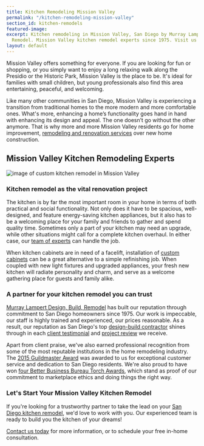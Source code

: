 ```yaml
---
title: Kitchen Remodeling Mission Valley
permalink: "/kitchen-remodeling-mission-valley"
section_id: kitchen-remodels
featured-image:
excerpt: Kitchen remodeling in Mission Valley, San Diego by Murray Lampert Design, Build,
  Remodel. Mission Valley kitchen remodel experts since 1975. Visit us today!
layout: default
---
```


Mission Valley offers something for everyone. If you are looking for fun or shopping, or you simply want to enjoy a long relaxing walk along the Presidio or the Historic Park, Mission Valley is the place to be. It's ideal for families with small children, but young professionals also find this area entertaining, peaceful, and welcoming.

Like many other communities in San Diego, Mission Valley is experiencing a transition from traditional homes to the more modern and more comfortable ones. What's more, enhancing a home’s functionality goes hand in hand with enhancing its design and appeal. The one doesn’t go without the other anymore. That is why more and more Mission Valley residents go for home improvement, [remodeling and renovation services](/san-diego-home-remodel-services) over new home construction.

## Mission Valley Kitchen Remodeling Experts

![image of custom kitchen remodel in Mission Valley](/uploads/thiros-kitchen-after.jpg "Mission Valley Kitchen Remodel")

### Kitchen remodel as the vital renovation project

The kitchen is by far the most important room in your home in terms of both practical and social functionality. Not only does it have to be spacious, well-designed, and feature energy-saving kitchen appliances, but it also has to be a welcoming place for your family and friends to gather and spend quality time. Sometimes only a part of your kitchen may need an upgrade, while other situations might call for a complete kitchen overhaul. In either case, our [team of experts](/about-murray-lampert-design-build-remodel) can handle the job.

When kitchen cabinets are in need of a facelift, installation of [custom cabinets](/san-diego-custom-cabinet-construction-services/) can be a great alternative to a simple refinishing job. When coupled with new light fixtures and upgraded appliances, your fresh new kitchen will radiate personality and charm, and serve as a welcome gathering place for guests and family alike.

### A partner for your kitchen remodel you can trust

[Murray Lampert Design, Build, Remodel](/) has built our reputation through commitment to San Diego homeowners since 1975. Our work is impeccable, our staff is highly trained and experienced, our prices reasonable. As a result, our reputation as San Diego's top [design-build contractor](/san-diego-design-build-contractors) shines through in each [client testimonial](/testimonials) and [project review](/reviews) we receive.

Apart from client praise, we've also earned professional recognition from some of the most reputable institutions in the home remodeling industry. The [2015 Guildmaster Award](/murray-lampert-recognized-among-north-americas-best/) was awarded to us for exceptional customer service and dedication to San Diego residents. We're also proud to have won [four Better Business Bureau Torch Awards](/another-better-business-bureau-torch-award/), which stand as proof of our commitment to marketplace ethics and doing things the right way.

### Let's Start Your Mission Valley Kitchen Remodel

If you're looking for a trustworthy partner to take the lead on your [San Diego kitchen remodel](/san-diego-kitchen-remodeling-services), we'd love to work with you. Our experienced team is ready to build you the kitchen of your dreams!

[Contact us today](#quick-contact) for more information, or to schedule your free in-home consultation.
